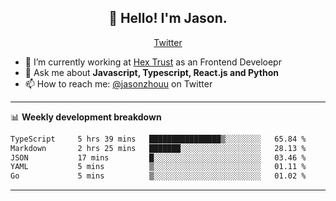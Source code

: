 <h2 align="center">👋 Hello! I'm Jason.</h2>
<p align="center">
  <a href="https://twitter.com/jasonzhouu">Twitter</a>
</p>


- 🔭 I’m currently working at [Hex Trust](https://hextrust.com/) as an Frontend Develoepr
- 💬 Ask me about **Javascript, Typescript, React.js and Python**
- 📫 How to reach me: [@jasonzhouu](https://twitter.com/jasonzhouu) on Twitter

-------

📊 **Weekly development breakdown**
<!--START_SECTION:waka-->

```txt
TypeScript     5 hrs 39 mins   ████████████████▒░░░░░░░░   65.84 %
Markdown       2 hrs 25 mins   ███████░░░░░░░░░░░░░░░░░░   28.13 %
JSON           17 mins         █░░░░░░░░░░░░░░░░░░░░░░░░   03.46 %
YAML           5 mins          ▒░░░░░░░░░░░░░░░░░░░░░░░░   01.11 %
Go             5 mins          ▒░░░░░░░░░░░░░░░░░░░░░░░░   01.02 %
```

<!--END_SECTION:waka-->

-------
